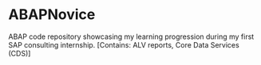 # ABAPNovice
ABAP code repository showcasing my learning progression during my first SAP consulting internship. [Contains: ALV reports, Core Data Services (CDS)]
